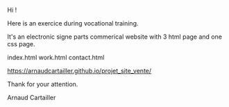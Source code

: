 Hi ! 

Here is an exercice during vocational training.

It's an electronic signe parts commerical website with 3 html page and one css page.

index.html
work.html
contact.html

https://arnaudcartailler.github.io/projet_site_vente/

Thank for your attention.

Arnaud Cartailler
